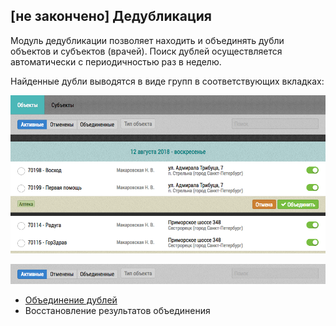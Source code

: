 ## [не закончено] Дедубликация

Модуль дедубликации позволяет находить и объединять дубли объектов и субъектов (врачей). Поиск дублей осуществляется автоматически с периодичностью раз в неделю.

Найденные дубли выводятся в виде групп в соответствующих вкладках:

![](../images/tools-deduplication-ui.png)

![](../images/tools-deduplication-ui-toolbar.png)

- [Объединение дублей](tools-deduplication-merge.md)
- Восстановление результатов объединения

